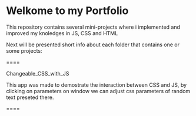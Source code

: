 # Welkome to my Portfolio


This repository contains several mini-projects where i implemented and improved my knoledges in JS, CSS and HTML

Next will be presented short info about each folder that contains one or some projects:

====

Changeable_CSS_with_JS

This app was made to demostrate the interaction between  CSS and JS, by clicking on parameters on window we can adjust css parameters of random text preseted there.

====

